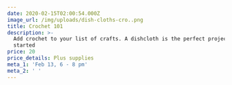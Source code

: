 ```yaml
---
date: 2020-02-15T02:00:54.000Z
image_url: /img/uploads/dish-cloths-cro..png
title: Crochet 101
description: >-
  Add crochet to your list of crafts. A dishcloth is the perfect project to get
  started
price: 20
price_details: Plus supplies
meta_1: 'Feb 13, 6 - 8 pm'
meta_2: ' '
---
```


